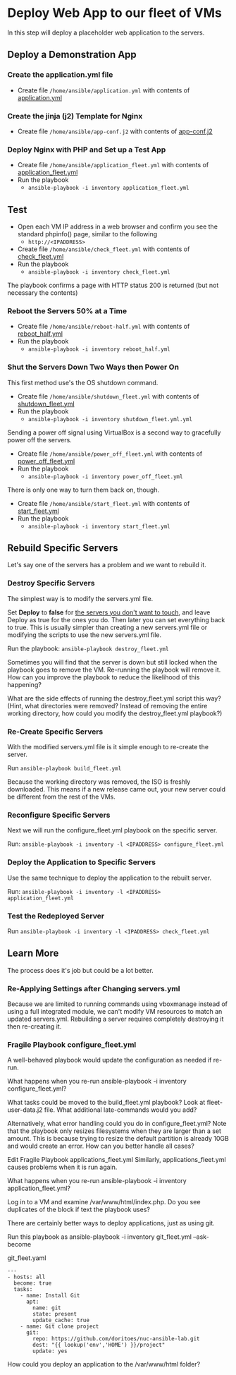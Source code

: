 # Deploy Web App to our fleet of VMs
In this step will deploy a placeholder web application to the servers.

## Deploy a Demonstration App

### Create the application.yml file
- Create file `/home/ansible/application.yml` with contents of [application.yml](application.yml)

### Create the jinja (j2) Template for Nginx
- Create file `/home/ansible/app-conf.j2` with contents of [app-conf.j2](app-conf.j2)

### Deploy Nginx with PHP and Set up a Test App
- Create file `/home/ansible/application_fleet.yml` with contents of [application_fleet.yml](application_fleet.yml)
- Run the playbook
  - `ansible-playbook -i inventory application_fleet.yml`

## Test
- Open each VM IP address in a web browser and confirm you see the standard phpinfo() page, similar to the following
  - `http://<IPADDRESS>`
- Create file `/home/ansible/check_fleet.yml` with contents of [check_fleet.yml](check_fleet.yml)
- Run the playbook
  - `ansible-playbook -i inventory check_fleet.yml`

The playbook confirms a page with HTTP status 200 is returned (but not necessary the contents)

### Reboot the Servers 50% at a Time
- Create file `/home/ansible/reboot-half.yml` with contents of [reboot_half.yml](reboot_half.yml)
- Run the playbook
  - `ansible-playbook -i inventory reboot_half.yml`

### Shut the Servers Down Two Ways then Power On
This first method use's the OS shutdown command.
- Create file `/home/ansible/shutdown_fleet.yml` with contents of [shutdown_fleet.yml](shutdown_fleet.yml)
- Run the playbook
  - `ansible-playbook -i inventory shutdown_fleet.yml.yml`

Sending a power off signal using VirtualBox is a second way to gracefully power off the servers.
- Create file `/home/ansible/power_off_fleet.yml` with contents of [power_off_fleet.yml](power_off_fleet.yml)
- Run the playbook
  - `ansible-playbook -i inventory power_off_fleet.yml`

There is only one way to turn them back on, though.
- Create file `/home/ansible/start_fleet.yml` with contents of [start_fleet.yml](start_fleet.yml)
- Run the playbook
  - `ansible-playbook -i inventory start_fleet.yml`


## Rebuild Specific Servers
Let's say one of the servers has a problem and we want to rebuild it.
### Destroy Specific Servers
The simplest way is to modify the servers.yml file.

Set **Deploy** to **false** for <ins>the servers you don't want to touch</ins>, and leave Deploy as true for the ones you do. Then later you can set everything back to true. This is usually simpler than creating a new servers.yml file or modifying the scripts to use the new servers.yml file.

Run the playbook: `ansible-playbook destroy_fleet.yml`

Sometimes you will find that the server is down but still locked when the playbook goes to remove the VM. Re-running the playbook will remove it. How can you improve the playbook to reduce the likelihood of this happening?

What are the side effects of running the destroy_fleet.yml script this way? (Hint, what directories were removed? Instead of removing the entire working directory, how could you modify the destroy_fleet.yml playbook?)

### Re-Create Specific Servers
With the modified servers.yml file is it simple enough to re-create the server.

Run `ansible-playbook build_fleet.yml`

Because the working directory was removed, the ISO is freshly downloaded. This means if a new release came out, your new server could be different from the rest of the VMs.

### Reconfigure Specific Servers
Next we will run the configure_fleet.yml playbook on the specific server.

Run: `ansible-playbook -i inventory -l <IPADDRESS> configure_fleet.yml`

### Deploy the Application to Specific Servers
Use the same technique to deploy the application to the rebuilt server.

Run: `ansible-playbook -i inventory -l <IPADDRESS> application_fleet.yml`

### Test the Redeployed Server
Run `ansible-playbook -i inventory -l <IPADDRESS> check_fleet.yml`

## Learn More
The process does it's job but could be a lot better.

### Re-Applying Settings after Changing servers.yml
Because we are limited to running commands using vboxmanage instead of using a full integrated module, we can't modify VM resources to match an updated servers.yml. Rebuilding a server requires completely destroying it then re-creating it.

### Fragile Playbook configure_fleet.yml
A well-behaved playbook would update the configuration as needed if re-run.

What happens when you re-run ansible-playbook -i inventory configure_fleet.yml?

What tasks could be moved to the build_fleet.yml playbook? Look at fleet-user-data.j2 file. What additional late-commands would you add?

Alternatively, what error handling could you do in configure_fleet.yml? Note that the playbook only resizes filesystems when they are larger than a set amount. This is because trying to resize the default partition is already 10GB and would create an error. How can you better handle all cases?

Edit
Fragile Playbook applications_fleet.yml
Similarly, applications_fleet.yml causes problems when it is run again.

What happens when you re-run ansible-playbook -i inventory application_fleet.yml?

Log in to a VM and examine /var/www/html/index.php. Do you see duplicates of the block if text the playbook uses?

There are certainly better ways to deploy applications, just as using git.

Run this playbook as ansible-playbook -i inventory git_fleet.yml –ask-become

git_fleet.yaml
~~~~
---
- hosts: all
  become: true
  tasks:
    - name: Install Git
      apt:
        name: git
        state: present
        update_cache: true
    - name: Git clone project
      git:
        repo: https://github.com/doritoes/nuc-ansible-lab.git
        dest: "{{ lookup('env','HOME') }}/project"
        update: yes
~~~~
How could you deploy an application to the /var/www/html folder?
